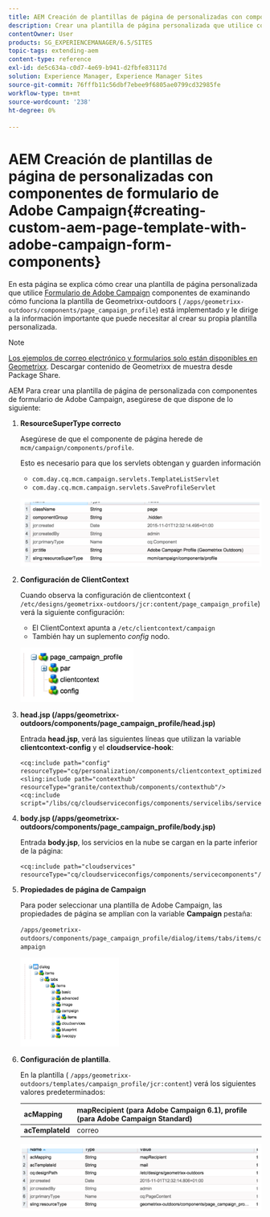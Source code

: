 ```yaml
---
title: AEM Creación de plantillas de página de personalizadas con componentes de formulario de Adobe Campaign
description: Crear una plantilla de página personalizada que utilice componentes de formularios Adobe Campaign Forms
contentOwner: User
products: SG_EXPERIENCEMANAGER/6.5/SITES
topic-tags: extending-aem
content-type: reference
exl-id: de5c634a-c0d7-4e69-b941-d2fbfe83117d
solution: Experience Manager, Experience Manager Sites
source-git-commit: 76fffb11c56dbf7ebee9f6805ae0799cd32985fe
workflow-type: tm+mt
source-wordcount: '238'
ht-degree: 0%

---
```


# AEM Creación de plantillas de página de personalizadas con componentes de formulario de Adobe Campaign{#creating-custom-aem-page-template-with-adobe-campaign-form-components}

En esta página se explica cómo crear una plantilla de página personalizada que utilice [Formulario de Adobe Campaign](/help/sites-authoring/adobe-campaign-components.md) componentes de examinando cómo funciona la plantilla de Geometrixx-outdoors ( `/apps/geometrixx-outdoors/components/page_campaign_profile`) está implementado y le dirige a la información importante que puede necesitar al crear su propia plantilla personalizada.

>[!NOTE]
>
>[Los ejemplos de correo electrónico y formularios solo están disponibles en Geometrixx](/help/sites-developing/we-retail.md). Descargar contenido de Geometrixx de muestra desde Package Share.

AEM Para crear una plantilla de página de personalizada con componentes de formulario de Adobe Campaign, asegúrese de que dispone de lo siguiente:

1. **ResourceSuperType correcto**

   Asegúrese de que el componente de página herede de `mcm/campaign/components/profile`.

   Esto es necesario para que los servlets obtengan y guarden información

   * `com.day.cq.mcm.campaign.servlets.TemplateListServlet`
   * `com.day.cq.mcm.campaign.servlets.SaveProfileServlet`

   ![chlimage_1-201](assets/chlimage_1-201.png)

1. **Configuración de ClientContext**

   Cuando observa la configuración de clientcontext ( `/etc/designs/geometrixx-outdoors/jcr:content/page_campaign_profile`) verá la siguiente configuración:

   * El ClientContext apunta a `/etc/clientcontext/campaign`
   * También hay un suplemento *config* nodo.

   ![chlimage_1-202](assets/chlimage_1-202.png)

1. **head.jsp (/apps/geometrixx-outdoors/components/page_campaign_profile/head.jsp)**

   Entrada **head.jsp**, verá las siguientes líneas que utilizan la variable **clientcontext-config** y el **cloudservice-hook**:

   ```
   <cq:include path="config" resourceType="cq/personalization/components/clientcontext_optimized/config"/>
   <sling:include path="contexthub" resourceType="granite/contexthub/components/contexthub"/>
   <cq:include script="/libs/cq/cloudserviceconfigs/components/servicelibs/servicelibs.jsp"/>
   ```

1. **body.jsp (/apps/geometrixx-outdoors/components/page_campaign_profile/body.jsp)**

   Entrada **body.jsp**, los servicios en la nube se cargan en la parte inferior de la página:

   ```
   <cq:include path="cloudservices" resourceType="cq/cloudserviceconfigs/components/servicecomponents"/>
   ```

1. **Propiedades de página de Campaign**

   Para poder seleccionar una plantilla de Adobe Campaign, las propiedades de página se amplían con la variable **Campaign** pestaña:

   `/apps/geometrixx-outdoors/components/page_campaign_profile/dialog/items/tabs/items/campaign`

   ![chlimage_1-203](assets/chlimage_1-203.png)

1. **Configuración de plantilla**.

   En la plantilla ( `/apps/geometrixx-outdoors/templates/campaign_profile/jcr:content`) verá los siguientes valores predeterminados:

   | **acMapping** | mapRecipient (para Adobe Campaign 6.1), profile (para Adobe Campaign Standard) |
   |---|---|
   | **acTemplateId** | correo |

   ![chlimage_1-204](assets/chlimage_1-204.png)
